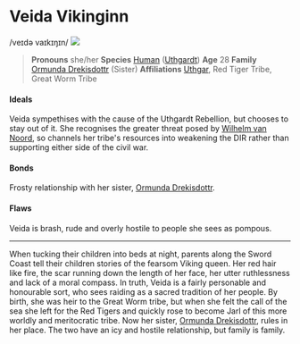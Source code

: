 # Veida Vikinginn
/veɪdə vaɪkɪŋɪn/
![](veida-vikinginn.png)

> **Pronouns** she/her
> **Species** [Human](../../species/sapient/homonid/human) ([Uthgardt](../../index))
> **Age** 28
> **Family** [Ormunda Drekisdottr](ormunda_drekisdottr) (Sister)
> **Affiliations** [Uthgar](../../cosmology/daemons/apotheotes/uthgar), Red Tiger Tribe, Great Worm Tribe

#### Ideals
Veida sympethises with the cause of the Uthgardt Rebellion, but chooses to stay out of it. She recognises the greater threat posed by [Wilhelm van Noord](../dIR_citizens/wilhelm_van_noord), so channels her tribe's resources into weakening the DIR rather than supporting either side of the civil war.

#### Bonds
Frosty relationship with her sister, [Ormunda Drekisdottr](ormunda_drekisdottr). 

#### Flaws
Veida is brash, rude and overly hostile to people she sees as pompous.

---

When tucking their children into beds at night, parents along the Sword Coast tell their children stories of the fearsom Viking queen. Her red hair like fire, the scar running down the length of her face, her utter ruthlessness and lack of a moral compass. In truth, Veida is a fairly personable and honourable sort, who sees raiding as a sacred tradition of her people. By birth, she was heir to the Great Worm tribe, but when she felt the call of the sea she left for the Red Tigers and quickly rose to become Jarl of this more worldly and meritocratic tribe. Now her sister, [Ormunda Drekisdottr](ormunda_drekisdottr), rules in her place. The two have an icy and hostile relationship, but family is family.